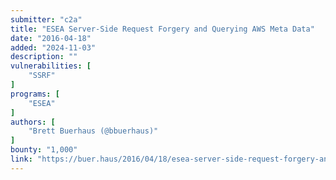 ```yaml
---
submitter: "c2a"
title: "ESEA Server-Side Request Forgery and Querying AWS Meta Data"
date: "2016-04-18"
added: "2024-11-03"
description: ""
vulnerabilities: [
    "SSRF"
]
programs: [
    "ESEA"
]
authors: [
    "Brett Buerhaus (@bbuerhaus)"
]
bounty: "1,000"
link: "https://buer.haus/2016/04/18/esea-server-side-request-forgery-and-querying-aws-meta-data/"
---
```




